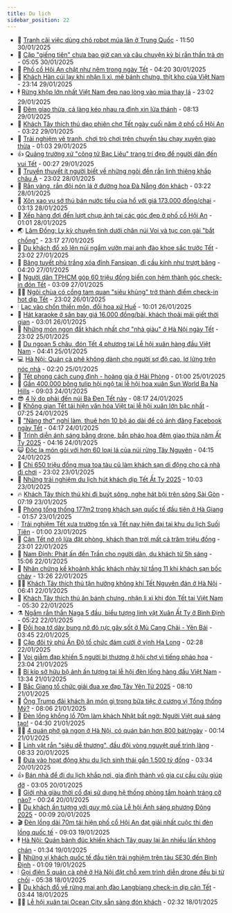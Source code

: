 ```yaml
---
title: Du lịch
sidebar_position: 22
---
```


<!-- dantri-du-lich:START -->
- 🥰 [Tranh cãi việc dùng chó robot múa lân ở Trung Quốc](https://dantri.com.vn/du-lich/tranh-cai-viec-dung-cho-robot-mua-lan-o-trung-quoc-20250130125834082.htm) - 11:50 30/01/2025
- 🥰 [Cặp &quot;giếng tiên&quot; chưa bao giờ cạn và câu chuyện kỳ bí rắn thần trả ơn](https://dantri.com.vn/du-lich/cap-gieng-tien-chua-bao-gio-can-va-cau-chuyen-ky-bi-ran-than-tra-on-20250119081134315.htm) - 05:05 30/01/2025
- 🐻 [Phố cổ Hội An chật như nêm trong ngày Tết](https://dantri.com.vn/du-lich/pho-co-hoi-an-chat-nhu-nem-trong-ngay-tet-20250130081603159.htm) - 04:20 30/01/2025
- 🤩 [Khách Hàn cúi lạy khi nhận lì xì, mê bánh chưng, thịt kho của Việt Nam](https://dantri.com.vn/du-lich/khach-han-cui-lay-khi-nhan-li-xi-me-banh-chung-thit-kho-cua-viet-nam-20250129014859287.htm) - 23:14 29/01/2025
- 🕴 [Rừng khộp lớn nhất Việt Nam đẹp nao lòng vào mùa thay lá](https://dantri.com.vn/du-lich/rung-khop-lon-nhat-viet-nam-dep-nao-long-vao-mua-thay-la-20250127211400973.htm) - 23:02 29/01/2025
- 🤩 [Đêm giao thừa, cả làng kéo nhau ra đình xin lửa thánh](https://dantri.com.vn/du-lich/dem-giao-thua-ca-lang-keo-nhau-ra-dinh-xin-lua-thanh-20250129092453571.htm) - 08:13 29/01/2025
- 🤠 [Khách Tây thích thú dạo phiên chợ Tết ngày cuối năm ở phố cổ Hội An](https://dantri.com.vn/tet-2025/khach-tay-thich-thu-dao-phien-cho-tet-ngay-cuoi-nam-o-pho-co-hoi-an-20250128152003326.htm) - 03:22 29/01/2025
- 💪 [Trải nghiệm vẽ tranh, chơi trò chơi trên chuyến tàu chạy xuyên giao thừa](https://dantri.com.vn/du-lich/trai-nghiem-ve-tranh-choi-tro-choi-tren-chuyen-tau-chay-xuyen-giao-thua-20250129044026940.htm) - 01:03 29/01/2025
- 👍 [Quảng trường xứ &quot;công tử Bạc Liêu&quot; trang trí đẹp để người dân đến vui Tết](https://dantri.com.vn/du-lich/quang-truong-xu-cong-tu-bac-lieu-trang-tri-dep-de-nguoi-dan-den-vui-tet-20250127201326609.htm) - 00:27 29/01/2025
- 🚦 [Truyền thuyết ít người biết về những ngôi đền rắn linh thiêng khắp châu Á](https://dantri.com.vn/du-lich/truyen-thuyet-it-nguoi-biet-ve-nhung-ngoi-den-ran-linh-thieng-khap-chau-a-20250103171240396.htm) - 23:02 28/01/2025
- 💪 [Rắn vàng, rắn đội nón lá ở đường hoa Đà Nẵng đón khách](https://dantri.com.vn/tet-2025/ran-vang-ran-doi-non-la-o-duong-hoa-da-nang-don-khach-20250127170004164.htm) - 03:22 28/01/2025
- 💃 [Xôn xao vụ sở thú bán nước tiểu của hổ với giá 173.000 đồng/chai](https://dantri.com.vn/du-lich/xon-xao-vu-so-thu-ban-nuoc-tieu-cua-ho-voi-gia-173000-dongchai-20250128003257780.htm) - 03:13 28/01/2025
- 👺 [Xếp hàng đợi đến lượt chụp ảnh tại các góc đẹp ở phố cổ Hội An](https://dantri.com.vn/tet-2025/xep-hang-doi-den-luot-chup-anh-tai-cac-goc-dep-o-pho-co-hoi-an-20250127140852794.htm) - 01:01 28/01/2025
- 🌏 [Lâm Đồng: Ly kỳ chuyện tình dưới chân núi Voi và tục con gái &quot;bắt chồng&quot;](https://dantri.com.vn/du-lich/lam-dong-ly-ky-chuyen-tinh-duoi-chan-nui-voi-va-tuc-con-gai-bat-chong-20250121124034106.htm) - 23:17 27/01/2025
- 🎡 [Du khách đổ xô lên núi ngắm vườn mai anh đào khoe sắc trước Tết](https://dantri.com.vn/du-lich/du-khach-do-xo-len-nui-ngam-vuon-mai-anh-dao-khoe-sac-truoc-tet-20250123112457245.htm) - 23:02 27/01/2025
- 🧰 [Băng tuyết phủ trắng xóa đỉnh Fansipan, đi cầu kính như trượt băng](https://dantri.com.vn/du-lich/bang-tuyet-phu-trang-xoa-dinh-fansipan-di-cau-kinh-nhu-truot-bang-20250126201455186.htm) - 04:20 27/01/2025
- 💂 [Người dân TPHCM góp 60 triệu đồng biến con hẻm thành góc check-in đón Tết](https://dantri.com.vn/du-lich/nguoi-dan-tphcm-gop-60-trieu-dong-bien-con-hem-thanh-goc-check-in-don-tet-20250127001152232.htm) - 03:09 27/01/2025
- 🧑‍🏫 [Ngôi chùa có cổng tam quan &quot;siêu khủng&quot; trở thành điểm check-in hot dịp Tết](https://dantri.com.vn/du-lich/ngoi-chua-co-cong-tam-quan-sieu-khung-tro-thanh-diem-check-in-hot-dip-tet-20250119004344406.htm) - 23:02 26/01/2025
- 🕯 [Lạc vào chốn thiền môn, đồi hoa xứ Huế](https://dantri.com.vn/du-lich/lac-vao-chon-thien-mon-doi-hoa-xu-hue-20250126112845618.htm) - 10:01 26/01/2025
- 👀 [Hát karaoke ở sân bay giá 16.000 đồng/bài, khách thoải mái giết thời gian](https://dantri.com.vn/du-lich/hat-karaoke-o-san-bay-gia-16000-dongbai-khach-thoai-mai-giet-thoi-gian-20250125232502197.htm) - 03:01 26/01/2025
- 🎉 [Những món ngon đắt khách nhất chợ &quot;nhà giàu&quot; ở Hà Nội ngày Tết](https://dantri.com.vn/du-lich/nhung-mon-ngon-dat-khach-nhat-cho-nha-giau-o-ha-noi-ngay-tet-20250125120430365.htm) - 23:02 25/01/2025
- 🌊 [Du ngoạn 5 châu, đón Tết 4 phương tại Lễ hội xuân hàng đầu Việt Nam](https://dantri.com.vn/du-lich/du-ngoan-5-chau-don-tet-4-phuong-tai-le-hoi-xuan-hang-dau-viet-nam-20250125112159023.htm) - 04:41 25/01/2025
- 💻 [Hà Nội: Quán cà phê không dành cho người sợ độ cao, lơ lửng trên nóc nhà](https://dantri.com.vn/du-lich/ha-noi-quan-ca-phe-khong-danh-cho-nguoi-so-do-cao-lo-lung-tren-noc-nha-20250125010710283.htm) - 02:20 25/01/2025
- 💪 [Tết phong cách cung đình - hoàng gia ở Hải Phòng](https://dantri.com.vn/du-lich/tet-phong-cach-cung-dinh-hoang-gia-o-hai-phong-20250124234814135.htm) - 01:00 25/01/2025
- 👺 [Gần 400.000 bông tulip hội ngộ tại lễ hội hoa xuân Sun World Ba Na Hills](https://dantri.com.vn/du-lich/gan-400000-bong-tulip-hoi-ngo-tai-le-hoi-hoa-xuan-sun-world-ba-na-hills-20250124155349019.htm) - 09:03 24/01/2025
- 😎 [4 lý do phải đến núi Bà Đen Tết này](https://dantri.com.vn/du-lich/4-ly-do-phai-den-nui-ba-den-tet-nay-20250124150710539.htm) - 08:17 24/01/2025
- 🌋 [Không gian Tết tái hiện văn hóa Việt tại lễ hội xuân lớn bậc nhất](https://dantri.com.vn/du-lich/khong-gian-tet-tai-hien-van-hoa-viet-tai-le-hoi-xuan-lon-bac-nhat-20250124140708860.htm) - 07:25 24/01/2025
- 🌝 [&quot;Nàng thơ&quot; nghỉ làm, thuê hơn 10 bộ áo dài để có ảnh đăng Facebook ngày Tết](https://dantri.com.vn/du-lich/nang-tho-nghi-lam-thue-hon-10-bo-ao-dai-de-co-anh-dang-facebook-ngay-tet-20250123192836868.htm) - 04:17 24/01/2025
- 🧠 [Trình diễn ánh sáng bằng drone, bắn pháo hoa đêm giao thừa năm Ất Tỵ 2025](https://dantri.com.vn/du-lich/trinh-dien-anh-sang-bang-drone-ban-phao-hoa-dem-giao-thua-nam-at-ty-2025-20250123153933190.htm) - 04:16 24/01/2025
- 😺 [Độc lạ món gỏi với hơn 60 loại lá của núi rừng Tây Nguyên](https://dantri.com.vn/du-lich/doc-la-mon-goi-voi-hon-60-loai-la-cua-nui-rung-tay-nguyen-20250118200541187.htm) - 04:15 24/01/2025
- 💂 [Chi 650 triệu đồng mua toa tàu cũ làm khách sạn di động cho cả nhà đi chơi](https://dantri.com.vn/du-lich/chi-650-trieu-dong-mua-toa-tau-cu-lam-khach-san-di-dong-cho-ca-nha-di-choi-20250123155230166.htm) - 23:02 23/01/2025
- 🌮 [Những trải nghiệm du lịch hút khách dịp Tết Ất Tỵ 2025](https://dantri.com.vn/du-lich/nhung-trai-nghiem-du-lich-hut-khach-dip-tet-at-ty-2025-20250123144114260.htm) - 10:03 23/01/2025
- 🔥 [Khách Tây thích thú khi đi buýt sông, nghe hát bội trên sông Sài Gòn](https://dantri.com.vn/du-lich/khach-tay-thich-thu-khi-di-buyt-song-nghe-hat-boi-tren-song-sai-gon-20250123032522464.htm) - 07:19 23/01/2025
- 🦏 [Phòng tổng thống 177m2 trong khách sạn quốc tế đầu tiên ở Hà Giang](https://dantri.com.vn/du-lich/phong-tong-thong-177m2-trong-khach-san-quoc-te-dau-tien-o-ha-giang-20250117114142142.htm) - 01:57 23/01/2025
- 🕯 [Trải nghiệm Tết xưa trường tồn và Tết nay hiện đại tại khu du lịch Suối Tiên](https://dantri.com.vn/du-lich/trai-nghiem-tet-xua-truong-ton-va-tet-nay-hien-dai-tai-khu-du-lich-suoi-tien-20250121154817651.htm) - 01:00 23/01/2025
- 🐻 [Cận Tết nở rộ lừa đặt phòng, khách than trời mất cả trăm triệu đồng](https://dantri.com.vn/du-lich/can-tet-no-ro-lua-dat-phong-khach-than-troi-mat-ca-tram-trieu-dong-20250122122101781.htm) - 23:01 22/01/2025
- 🥸 [Nam Định: Phát ấn đền Trần cho người dân, du khách từ 5h sáng](https://dantri.com.vn/du-lich/nam-dinh-phat-an-den-tran-cho-nguoi-dan-du-khach-tu-5h-sang-20250122194829050.htm) - 15:06 22/01/2025
- 💂 [Nhân chứng kể khoảnh khắc khách nhảy từ tầng 11 khi khách sạn bốc cháy](https://dantri.com.vn/du-lich/nhan-chung-ke-khoanh-khac-khach-nhay-tu-tang-11-khi-khach-san-boc-chay-20250122170315592.htm) - 13:26 22/01/2025
- 🧑‍💻 [Khách Tây thích thú tận hưởng không khí Tết Nguyên đán ở Hà Nội](https://dantri.com.vn/du-lich/khach-tay-thich-thu-tan-huong-khong-khi-tet-nguyen-dan-o-ha-noi-20250122131022414.htm) - 06:41 22/01/2025
- 💪 [Khách Tây thích thú ăn bánh chưng, nhận lì xì khi đón Tết tại Việt Nam](https://dantri.com.vn/du-lich/khach-tay-thich-thu-an-banh-chung-nhan-li-xi-khi-don-tet-tai-viet-nam-20250121155303879.htm) - 05:30 22/01/2025
- ⚗️ [Ngắm rắn thần Naga 5 đầu, biểu tượng linh vật Xuân Ất Tỵ ở Bình Định](https://dantri.com.vn/du-lich/ngam-ran-than-naga-5-dau-bieu-tuong-linh-vat-xuan-at-ty-o-binh-dinh-20250121215334728.htm) - 05:22 22/01/2025
- 🌁 [Đồi hoa tớ dày bung nở đỏ rực gây sốt ở Mù Cang Chải - Yên Bái](https://dantri.com.vn/du-lich/doi-hoa-to-day-bung-no-do-ruc-gay-sot-o-mu-cang-chai-yen-bai-20250122103750702.htm) - 03:45 22/01/2025
- 🧰 [Cặp đôi tỷ phú Ấn Độ tổ chức đám cưới ở vịnh Hạ Long](https://dantri.com.vn/du-lich/cap-doi-ty-phu-an-do-to-chuc-dam-cuoi-o-vinh-ha-long-20250122085022012.htm) - 02:28 22/01/2025
- 🧰 [Voi giẫm đạp khiến 5 người bị thương ở hội chợ vì tiếng pháo hoa](https://dantri.com.vn/du-lich/voi-giam-dap-khien-5-nguoi-bi-thuong-o-hoi-cho-vi-tieng-phao-hoa-20250121102352377.htm) - 23:04 21/01/2025
- 🎉 [Bí kíp sở hữu bộ ảnh ấn tượng tại lễ hội đèn lồng hàng đầu Việt Nam](https://dantri.com.vn/du-lich/bi-kip-so-huu-bo-anh-an-tuong-tai-le-hoi-den-long-hang-dau-viet-nam-20250121182241477.htm) - 13:34 21/01/2025
- 🤩 [Bắc Giang tổ chức giải đua xe đạp Tây Yên Tử 2025](https://dantri.com.vn/du-lich/bac-giang-to-chuc-giai-dua-xe-dap-tay-yen-tu-2025-20250120143429142.htm) - 08:10 21/01/2025
- 👺 [Ông Trump đãi khách ăn món gì trong bữa tiệc ở cương vị Tổng thống Mỹ?](https://dantri.com.vn/du-lich/ong-trump-dai-khach-an-mon-gi-trong-bua-tiec-o-cuong-vi-tong-thong-my-20250121125524884.htm) - 08:06 21/01/2025
- 🧠 [Đèn lồng khổng lồ 70m làm khách Nhật bất ngờ: Người Việt quá sáng tạo!](https://dantri.com.vn/du-lich/den-long-khong-lo-70m-lam-khach-nhat-bat-ngo-nguoi-viet-qua-sang-tao-20250119111353250.htm) - 04:30 21/01/2025
- 👨‍🏫 [4 quán phở gà ngon ở Hà Nội, có quán bán hơn 800 bát/ngày](https://dantri.com.vn/du-lich/4-quan-pho-ga-ngon-o-ha-noi-co-quan-ban-hon-800-batngay-20250120103209867.htm) - 00:14 21/01/2025
- 🦅 [Linh vật rắn &quot;siêu dễ thương&quot;, đầu đội vòng nguyệt quế trình làng](https://dantri.com.vn/du-lich/linh-vat-ran-sieu-de-thuong-dau-doi-vong-nguyet-que-trinh-lang-20250120143139720.htm) - 08:33 20/01/2025
- 🌊 [Đưa vào hoạt động khu du lịch sinh thái gần 1.500 tỷ đồng](https://dantri.com.vn/du-lich/dua-vao-hoat-dong-khu-du-lich-sinh-thai-gan-1500-ty-dong-20250119200346045.htm) - 03:34 20/01/2025
- 👍 [Bán nhà để đi du lịch khắp nơi, gia đình thành vô gia cư cầu cứu giúp đỡ](https://dantri.com.vn/du-lich/ban-nha-de-di-du-lich-khap-noi-gia-dinh-thanh-vo-gia-cu-cau-cuu-giup-do-20250118072024026.htm) - 03:05 20/01/2025
- 🫶 [Giới nhà giàu thời cổ đại sử dụng hệ thống phòng tắm hoành tráng cỡ nào?](https://dantri.com.vn/du-lich/gioi-nha-giau-thoi-co-dai-su-dung-he-thong-phong-tam-hoanh-trang-co-nao-20250119171242525.htm) - 00:24 20/01/2025
- 💯 [Du khách ấn tượng với quy mô của Lễ hội Ánh sáng phương Đông 2025](https://dantri.com.vn/du-lich/du-khach-an-tuong-voi-quy-mo-cua-le-hoi-anh-sang-phuong-dong-2025-20250119211202657.htm) - 00:09 20/01/2025
- 🎬 [Đèn lồng dài 70m tái hiện phố cổ Hội An đạt giải nhất cuộc thi đèn lồng quốc tế](https://dantri.com.vn/du-lich/den-long-dai-70m-tai-hien-pho-co-hoi-an-dat-giai-nhat-cuoc-thi-den-long-quoc-te-20250119134618548.htm) - 09:03 19/01/2025
- 🕴 [Hà Nội: Quán bánh đúc khiến khách Tây quay lại ăn nhiều lần không chán](https://dantri.com.vn/du-lich/ha-noi-quan-banh-duc-khien-khach-tay-quay-lai-an-nhieu-lan-khong-chan-20250116150113564.htm) - 01:34 19/01/2025
- 🦅 [Những vị khách quốc tế đầu tiên trải nghiệm trên tàu SE30 đến Bình Định](https://dantri.com.vn/du-lich/nhung-vi-khach-quoc-te-dau-tien-trai-nghiem-tren-tau-se30-den-binh-dinh-20250118182144163.htm) - 01:09 19/01/2025
- 🕯 [Gọi điện 5 quán cà phê ở Hà Nội đặt chỗ xem trình diễn drone đều bị từ chối](https://dantri.com.vn/du-lich/goi-dien-5-quan-ca-phe-o-ha-noi-dat-cho-xem-trinh-dien-drone-deu-bi-tu-choi-20250118114820426.htm) - 05:38 18/01/2025
- 🥸 [Du khách đổ về rừng mai anh đào Langbiang check-in dịp cận Tết](https://dantri.com.vn/du-lich/du-khach-do-ve-rung-mai-anh-dao-langbiang-check-in-dip-can-tet-20250117161606270.htm) - 03:44 18/01/2025
- 👨‍🏫 [Lễ hội xuân tại Ocean City sẵn sàng đón khách](https://dantri.com.vn/du-lich/le-hoi-xuan-tai-ocean-city-san-sang-don-khach-20250118091849189.htm) - 02:32 18/01/2025<!-- dantri-du-lich:END -->
